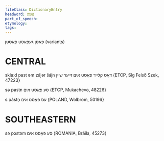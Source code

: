 ```yaml
---
fileClass: DictionaryEntry
headword: פּאַסן
part_of_speech: 
etymology: 
tags: 
---
```

פּאַסן
געפּאַסט
פּאַסטן {variants}

CENTRAL
========

sklaːd past əm zájər šájn דאָס קלייד פּאַסט אים זייער שיין {ETCP, Sîg Felső Szek, 47223}

sə pastn סע פּאַסט אים {ETCP, Mukachevo, 48226}

s pástn̩ עס פּאַסט אים {POLAND, Wolbrom, 50196}

SOUTHEASTERN
==============

sə pɔstəm סע פּאַסט אים {ROMANIA, Brăila, 45273}
